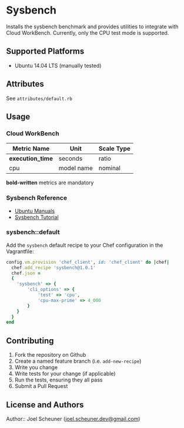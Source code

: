 # Sysbench

Installs the sysbench benchmark and provides utilities to integrate with Cloud WorkBench.
Currently, only the CPU test mode is supported.

## Supported Platforms

* Ubuntu 14.04 LTS (manually tested)

## Attributes

See `attributes/default.rb`

## Usage

### Cloud WorkBench

| Metric Name                  | Unit              | Scale Type    |
| ---------------------------- | ----------------- | ------------- |
| **execution_time**           | seconds           | ratio         |
| cpu                          | model name        | nominal       |

**bold-written** metrics are mandatory

### Sysbench Reference

* [Ubuntu Manuals](http://manpages.ubuntu.com/manpages/trusty/man1/sysbench.1.html)
* [Sysbench Tutorial](http://www.howtoforge.com/how-to-benchmark-your-system-cpu-file-io-mysql-with-sysbench)

### sysbench::default

Add the `sysbench` default recipe to your Chef configuration in the Vagrantfile:

```ruby
config.vm.provision 'chef_client', id: 'chef_client' do |chef|
  chef.add_recipe 'sysbench@1.0.1'
  chef.json =
  {
    'sysbench' => {
        'cli_options' => {
            'test' => 'cpu',
            'cpu-max-prime' => 4_000
        }
    }
  }
end
```

## Contributing

1. Fork the repository on Github
2. Create a named feature branch (i.e. `add-new-recipe`)
3. Write you change
4. Write tests for your change (if applicable)
5. Run the tests, ensuring they all pass
6. Submit a Pull Request

## License and Authors

Author:: Joel Scheuner (joel.scheuner.dev@gmail.com)
